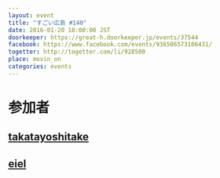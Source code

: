 ```yaml
---
layout: event
title: "すごい広島 #140"
date: 2016-01-20 18:00:00 JST
doorkeeper: https://great-h.doorkeeper.jp/events/37544
facebook: https://www.facebook.com/events/936506573106431/
togetter: http://togetter.com/li/928500
place: movin_on
categories: events
---
```


# 参加者


## [takatayoshitake](http://twitter.com/takatayoshitake)


## [eiel](http://eiel.info/)
